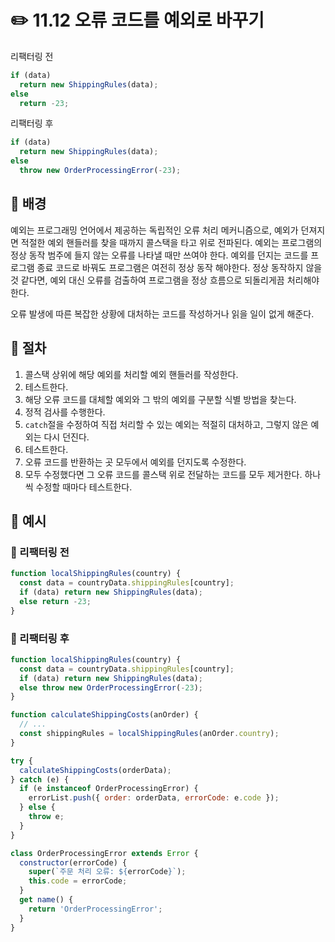 # ✏️ 11.12 오류 코드를 예외로 바꾸기

리팩터링 전

```javascript
if (data)
  return new ShippingRules(data);
else
  return -23;
```

리팩터링 후

```javascript
if (data)
  return new ShippingRules(data);
else
  throw new OrderProcessingError(-23);
```

## 🧷 배경

예외는 프로그래밍 언어에서 제공하는 독립적인 오류 처리 메커니즘으로, 예외가 던져지면 적절한 예외 핸들러를 찾을 때까지 콜스택을 타고 위로 전파된다. 예외는 프로그램의 정상 동작 범주에 들지 않는 오류를 나타낼 때만 쓰여야 한다. 예외를 던지는 코드를 프로그램 종료 코드로 바꿔도 프로그램은 여전히 정상 동작 해야한다. 정상 동작하지 않을 것 같다면, 예외 대신 오류를 검출하여 프로그램을 정상 흐름으로 되돌리게끔 처리해야 한다.

오류 발생에 따른 복잡한 상황에 대처하는 코드를 작성하거나 읽을 일이 없게 해준다.

## 🧷 절차

1. 콜스택 상위에 해당 예외를 처리할 예외 핸들러를 작성한다.
2. 테스트한다.
3. 해당 오류 코드를 대체할 예외와 그 밖의 예외를 구분할 식별 방법을 찾는다.
4. 정적 검사를 수행한다.
5. `catch`절을 수정하여 직접 처리할 수 있는 예외는 적절히 대처하고, 그렇지 않은 예외는 다시 던진다.&#x20;
6. 테스트한다.
7. 오류 코드를 반환하는 곳 모두에서 예외를 던지도록 수정한다.
8. 모두 수정했다면 그 오류 코드를 콜스택 위로 전달하는 코드를 모두 제거한다. 하나씩 수정할 때마다 테스트한다.

## 🧷 예시

### 🧷 리팩터링 전

```javascript
function localShippingRules(country) {
  const data = countryData.shippingRules[country];
  if (data) return new ShippingRules(data);
  else return -23;
}
```

### 🧷 리팩터링 후

```javascript
function localShippingRules(country) {
  const data = countryData.shippingRules[country];
  if (data) return new ShippingRules(data);
  else throw new OrderProcessingError(-23);
}

function calculateShippingCosts(anOrder) {
  // ...
  const shippingRules = localShippingRules(anOrder.country);
}

try {
  calculateShippingCosts(orderData);
} catch (e) {
  if (e instanceof OrderProcessingError) {
    errorList.push({ order: orderData, errorCode: e.code });
  } else {
    throw e;
  }
}

class OrderProcessingError extends Error {
  constructor(errorCode) {
    super(`주문 처리 오류: ${errorCode}`);
    this.code = errorCode;
  }
  get name() {
    return 'OrderProcessingError';
  }
}
```
